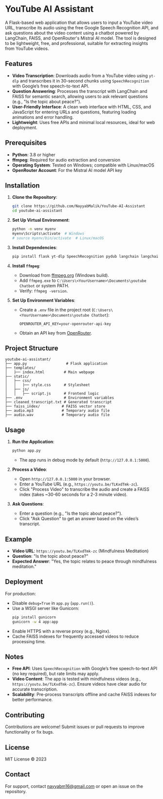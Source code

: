 # YouTube AI Assistant

A Flask-based web application that allows users to input a YouTube video URL, transcribe its audio using the free Google Speech Recognition API, and ask questions about the video content using a chatbot powered by LangChain, FAISS, and OpenRouter's Mistral AI model. The tool is designed to be lightweight, free, and professional, suitable for extracting insights from YouTube videos.

## Features
- **Video Transcription**: Downloads audio from a YouTube video using `yt-dlp` and transcribes it in 30-second chunks using `SpeechRecognition` with Google’s free speech-to-text API.
- **Question Answering**: Processes the transcript with LangChain and FAISS for semantic search, allowing users to ask relevant questions (e.g., "Is the topic about peace?").
- **User-Friendly Interface**: A clean web interface with HTML, CSS, and JavaScript for entering URLs and questions, featuring loading animations and error handling.
- **Lightweight**: Uses free APIs and minimal local resources, ideal for web deployment.

## Prerequisites
- **Python**: 3.8 or higher
- **ffmpeg**: Required for audio extraction and conversion
- **Operating System**: Tested on Windows; compatible with Linux/macOS
- **OpenRouter Account**: For the Mistral AI model API key

## Installation
1. **Clone the Repository**:
   ```bash
   git clone https://github.com/NayyabMalik/YouTube-AI-Assistant
   cd youtube-ai-assistant
   ```

2. **Set Up Virtual Environment**:
   ```bash
   python -m venv myenv
   myenv\Scripts\activate  # Windows
   # source myenv/bin/activate  # Linux/macOS
   ```

3. **Install Dependencies**:
   ```bash
   pip install flask yt-dlp SpeechRecognition pydub langchain langchain-community langchain-huggingface langchain-openai python-dotenv
   ```

4. **Install `ffmpeg`**:
   - Download from [ffmpeg.org](https://ffmpeg.org/download.html) (Windows build).
   - Add `ffmpeg.exe` to `C:\Users\<YourUsername>\Documents\youtube Chatbot` or system PATH.
   - Verify: `ffmpeg -version`.

5. **Set Up Environment Variables**:
   - Create a `.env` file in the project root (`C:\Users\<YourUsername>\Documents\youtube Chatbot`):
     ```
     OPENROUTER_API_KEY=your-openrouter-api-key
     ```
   - Obtain an API key from [OpenRouter](https://openrouter.ai).

## Project Structure
```
youtube-ai-assistant/
├── app.py                  # Flask application
├── templates/
│   ├── index.html         # Main webpage
├── static/
│   ├── css/
│   │   ├── style.css      # Stylesheet
│   ├── js/
│   │   ├── script.js      # Frontend logic
├── .env                   # Environment variables
├── cleaned_transcript.txt # Generated transcript
├── faiss_index/          # FAISS vector store
├── audio.mp3             # Temporary audio file
├── audio.wav             # Temporary audio file
```

## Usage
1. **Run the Application**:
   ```bash
   python app.py
   ```
   - The app runs in debug mode by default (`http://127.0.0.1:5000`).

2. **Process a Video**:
   - Open `http://127.0.0.1:5000` in your browser.
   - Enter a YouTube URL (e.g., `https://youtu.be/TLKxdTmk-zc`).
   - Click "Process Video" to transcribe the audio and create a FAISS index (takes ~30-60 seconds for a 2-3 minute video).

3. **Ask Questions**:
   - Enter a question (e.g., "Is the topic about peace?").
   - Click "Ask Question" to get an answer based on the video’s transcript.

## Example
- **Video URL**: `https://youtu.be/TLKxdTmk-zc` (Mindfulness Meditation)
- **Question**: "Is the topic about peace?"
- **Expected Answer**: "Yes, the topic relates to peace through mindfulness meditation."


## Deployment
For production:
- Disable `debug=True` in `app.py` (`app.run()`).
- Use a WSGI server like Gunicorn:
  ```bash
  pip install gunicorn
  gunicorn -w 4 app:app
  ```
- Enable HTTPS with a reverse proxy (e.g., Nginx).
- Cache FAISS indexes for frequently accessed videos to reduce processing time.

## Notes
- **Free API**: Uses `SpeechRecognition` with Google’s free speech-to-text API (no key required), but rate limits may apply.
- **Video Content**: The app is tested with mindfulness videos (e.g., `https://youtu.be/TLKxdTmk-zc`). Ensure videos have clear audio for accurate transcription.
- **Scalability**: Pre-process transcripts offline and cache FAISS indexes for better performance.

## Contributing
Contributions are welcome! Submit issues or pull requests to improve functionality or fix bugs.

## License
MIT License © 2023

## Contact
For support, contact nayyabm16@gmail.com or open an issue on the repository.

